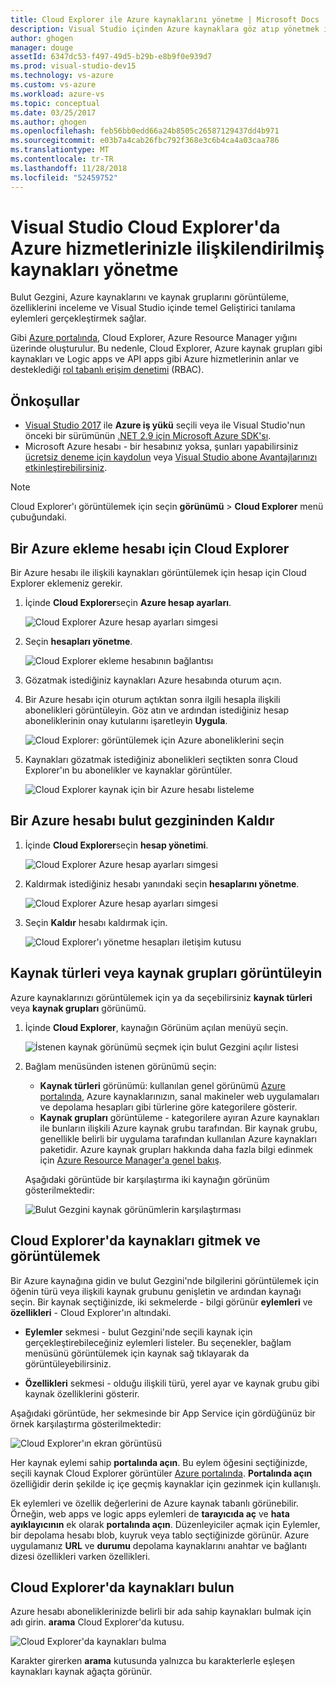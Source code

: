 ```yaml
---
title: Cloud Explorer ile Azure kaynaklarını yönetme | Microsoft Docs
description: Visual Studio içinden Azure kaynaklara göz atıp yönetmek için cloud Explorer'ı kullanmayı öğrenin.
author: ghogen
manager: douge
assetId: 6347dc53-f497-49d5-b29b-e8b9f0e939d7
ms.prod: visual-studio-dev15
ms.technology: vs-azure
ms.custom: vs-azure
ms.workload: azure-vs
ms.topic: conceptual
ms.date: 03/25/2017
ms.author: ghogen
ms.openlocfilehash: feb56bb0edd66a24b8505c26587129437dd4b971
ms.sourcegitcommit: e03b7a4cab26fbc792f368e3c6b4ca4a03caa786
ms.translationtype: MT
ms.contentlocale: tr-TR
ms.lasthandoff: 11/28/2018
ms.locfileid: "52459752"
---
```

# <a name="manage-the-resources-associated-with-your-azure-accounts-in-visual-studio-cloud-explorer"></a>Visual Studio Cloud Explorer'da Azure hizmetlerinizle ilişkilendirilmiş kaynakları yönetme

Bulut Gezgini, Azure kaynaklarını ve kaynak gruplarını görüntüleme, özelliklerini inceleme ve Visual Studio içinde temel Geliştirici tanılama eylemleri gerçekleştirmek sağlar. 

Gibi [Azure portalında](http://go.microsoft.com/fwlink/p/?LinkID=525040), Cloud Explorer, Azure Resource Manager yığını üzerinde oluşturulur. Bu nedenle, Cloud Explorer, Azure kaynak grupları gibi kaynakları ve Logic apps ve API apps gibi Azure hizmetlerinin anlar ve desteklediği [rol tabanlı erişim denetimi](/azure/role-based-access-control/role-assignments-portal) (RBAC). 

## <a name="prerequisites"></a>Önkoşullar

* [Visual Studio 2017](https://www.visualstudio.com/downloads/) ile **Azure iş yükü** seçili veya ile Visual Studio'nun önceki bir sürümünün [.NET 2.9 için Microsoft Azure SDK'sı](https://www.microsoft.com/en-us/download/details.aspx?id=51657).
* Microsoft Azure hesabı - bir hesabınız yoksa, şunları yapabilirsiniz [ücretsiz deneme için kaydolun](http://go.microsoft.com/fwlink/?LinkId=623901) veya [Visual Studio abone Avantajlarınızı etkinleştirebilirsiniz](http://go.microsoft.com/fwlink/?LinkId=623901).

> [!NOTE]
> Cloud Explorer'ı görüntülemek için seçin **görünümü** > **Cloud Explorer** menü çubuğundaki.

## <a name="add-an-azure-account-to-cloud-explorer"></a>Bir Azure ekleme hesabı için Cloud Explorer

Bir Azure hesabı ile ilişkili kaynakları görüntülemek için hesap için Cloud Explorer eklemeniz gerekir. 

1. İçinde **Cloud Explorer**seçin **Azure hesap ayarları**.

   ![Cloud Explorer Azure hesap ayarları simgesi](./media/vs-azure-tools-resources-managing-with-cloud-explorer/azure-account-settings.png)

1. Seçin **hesapları yönetme**. 

   ![Cloud Explorer ekleme hesabının bağlantısı](./media/vs-azure-tools-resources-managing-with-cloud-explorer/manage-accounts-link.png)

1. Gözatmak istediğiniz kaynakları Azure hesabında oturum açın. 

1. Bir Azure hesabı için oturum açtıktan sonra ilgili hesapla ilişkili abonelikleri görüntüleyin. Göz atın ve ardından istediğiniz hesap aboneliklerinin onay kutularını işaretleyin **Uygula**. 

   ![Cloud Explorer: görüntülemek için Azure aboneliklerini seçin](./media/vs-azure-tools-resources-managing-with-cloud-explorer/select-subscriptions.png)

1. Kaynakları gözatmak istediğiniz abonelikleri seçtikten sonra Cloud Explorer'ın bu abonelikler ve kaynaklar görüntüler.

   ![Cloud Explorer kaynak için bir Azure hesabı listeleme](./media/vs-azure-tools-resources-managing-with-cloud-explorer/resources-listed.png)

## <a name="remove-an-azure-account-from-cloud-explorer"></a>Bir Azure hesabı bulut gezgininden Kaldır 

1. İçinde **Cloud Explorer**seçin **hesap yönetimi**.

   ![Cloud Explorer Azure hesap ayarları simgesi](./media/vs-azure-tools-resources-managing-with-cloud-explorer/azure-account-settings.png)

1. Kaldırmak istediğiniz hesabı yanındaki seçin **hesaplarını yönetme**.

   ![Cloud Explorer Azure hesap ayarları simgesi](./media/vs-azure-tools-resources-managing-with-cloud-explorer/remove-account.png)

1. Seçin **Kaldır** hesabı kaldırmak için.

    ![Cloud Explorer'ı yönetme hesapları iletişim kutusu](./media/vs-azure-tools-resources-managing-with-cloud-explorer/accountmanage.PNG)

## <a name="view-resource-types-or-resource-groups"></a>Kaynak türleri veya kaynak grupları görüntüleyin

Azure kaynaklarınızı görüntülemek için ya da seçebilirsiniz **kaynak türleri** veya **kaynak grupları** görünümü.

1. İçinde **Cloud Explorer**, kaynağın Görünüm açılan menüyü seçin.

   ![İstenen kaynak görünümü seçmek için bulut Gezgini açılır listesi](./media/vs-azure-tools-resources-managing-with-cloud-explorer/resources-view-dropdown.png)

1. Bağlam menüsünden istenen görünümü seçin: 

   * **Kaynak türleri** görünümü: kullanılan genel görünümü [Azure portalında](http://go.microsoft.com/fwlink/p/?LinkID=525040), Azure kaynaklarınızın, sanal makineler web uygulamaları ve depolama hesapları gibi türlerine göre kategorilere gösterir. 
   * **Kaynak grupları** görüntüleme - kategorilere ayıran Azure kaynakları ile bunların ilişkili Azure kaynak grubu tarafından. Bir kaynak grubu, genellikle belirli bir uygulama tarafından kullanılan Azure kaynakları paketidir. Azure kaynak grupları hakkında daha fazla bilgi edinmek için [Azure Resource Manager'a genel bakış](/azure/azure-resource-manager/resource-group-overview).

   Aşağıdaki görüntüde bir karşılaştırma iki kaynağın görünüm gösterilmektedir:

   ![Bulut Gezgini kaynak görünümlerin karşılaştırması](./media/vs-azure-tools-resources-managing-with-cloud-explorer/resource-views-comparison.png)

## <a name="view-and-navigate-resources-in-cloud-explorer"></a>Cloud Explorer'da kaynakları gitmek ve görüntülemek

Bir Azure kaynağına gidin ve bulut Gezgini'nde bilgilerini görüntülemek için öğenin türü veya ilişkili kaynak grubunu genişletin ve ardından kaynağı seçin. Bir kaynak seçtiğinizde, iki sekmelerde - bilgi görünür **eylemleri** ve **özellikleri** - Cloud Explorer'ın altındaki.

* **Eylemler** sekmesi - bulut Gezgini'nde seçili kaynak için gerçekleştirebileceğiniz eylemleri listeler. Bu seçenekler, bağlam menüsünü görüntülemek için kaynak sağ tıklayarak da görüntüleyebilirsiniz.

* **Özellikleri** sekmesi - olduğu ilişkili türü, yerel ayar ve kaynak grubu gibi kaynak özelliklerini gösterir.

Aşağıdaki görüntüde, her sekmesinde bir App Service için gördüğünüz bir örnek karşılaştırma gösterilmektedir:

  ![Cloud Explorer'ın ekran görüntüsü](./media/vs-azure-tools-resources-managing-with-cloud-explorer/actions-and-properties.png)

Her kaynak eylemi sahip **portalında açın**. Bu eylem öğesini seçtiğinizde, seçili kaynak Cloud Explorer görüntüler [Azure portalında](http://go.microsoft.com/fwlink/p/?LinkID=525040). **Portalında açın** özelliğidir derin şekilde iç içe geçmiş kaynaklar için gezinmek için kullanışlı.

Ek eylemleri ve özellik değerlerini de Azure kaynak tabanlı görünebilir. Örneğin, web apps ve logic apps eylemleri de **tarayıcıda aç** ve **hata ayıklayıcının** ek olarak **portalında açın**. Düzenleyiciler açmak için Eylemler, bir depolama hesabı blob, kuyruk veya tablo seçtiğinizde görünür. Azure uygulamanız **URL** ve **durumu** depolama kaynaklarını anahtar ve bağlantı dizesi özellikleri varken özellikleri.

## <a name="find-resources-in-cloud-explorer"></a>Cloud Explorer'da kaynakları bulun

Azure hesabı aboneliklerinizde belirli bir ada sahip kaynakları bulmak için adı girin. **arama** Cloud Explorer'da kutusu.

  ![Cloud Explorer'da kaynakları bulma](./media/vs-azure-tools-resources-managing-with-cloud-explorer/search-for-resources.png)

Karakter girerken **arama** kutusunda yalnızca bu karakterlerle eşleşen kaynakları kaynak ağaçta görünür.
